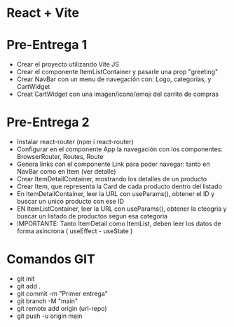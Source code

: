 # React + Vite

# Pre-Entrega 1

- Crear el proyecto utilizando Vite JS
- Crear el componente ItemListContainer y pasarle una prop "greeting"
- Crear NavBar con un menu de navegación con: Logo, categorias, y CartWidget
- Creat CartWidget con una imagen/icono/emoji del carrito de compras

# Pre-Entrega 2

 - Instalar react-router (npm i react-router)
 - Configurar en el componente App la navegación con los componentes: BrowserRouter, Routes, Route
 - Genera links con el componente Link para poder navegar: tanto en NavBar como en Item (ver detalle)
 - Crear ItemDetailContainer, mostrando los detalles de un producto
 - Crear Item, que representa la Card de cada producto dentro del listado
 - En ItemDetailContainer, leer la URL con useParams(), obtener el ID y buscar un unico producto con ese ID
 - EN ItemListContainer, leer la URL con useParams(), obtener la cteogria y buscar un listado de productos segun esa categoria
 - IMPORTANTE: Tanto ItemDetail como ItemList, deben leer los datos de forma asíncrona ( useEffect - useState )

# Comandos GIT

- git init
- git add .
- git commit -m "Primer entrega"
- git branch -M "main"
- git remote add origin (url-repo)
- git push -u origin main